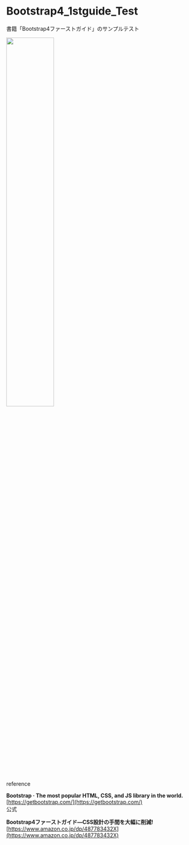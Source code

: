 # Bootstrap4_1stguide_Test
書籍「Bootstrap4ファーストガイド」のサンプルテスト  

<img src="https://evofan.github.io/Bootstrap4_1stguide_Test/pic_accordion.jpg" width="50%">  

reference  

**Bootstrap · The most popular HTML, CSS, and JS library in the world.**  
[https://getbootstrap.com/](https://getbootstrap.com/)  
公式  

**Bootstrap4ファーストガイド―CSS設計の手間を大幅に削減!**  
[https://www.amazon.co.jp/dp/487783432X](https://www.amazon.co.jp/dp/487783432X)  
